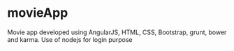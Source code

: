 # movieApp
Movie app developed using AngularJS, HTML, CSS, Bootstrap, grunt, bower and karma. Use of nodejs for login purpose
